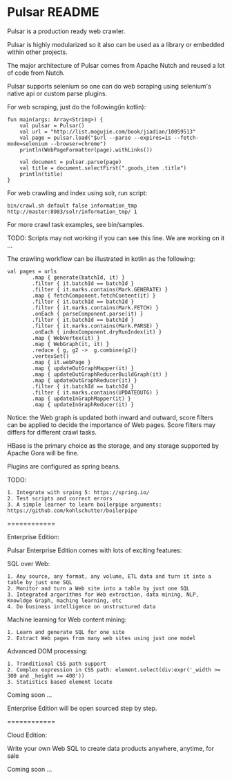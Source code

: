 Pulsar README
===================

Pulsar is a production ready web crawler.

Pulsar is highly modularized so it also can be used as a library or embedded within other projects.

The major architecture of Pulsar comes from Apache Nutch and reused a lot of code from Nutch.

Pulsar supports selenium so one can do web scraping using selenium's native api or custom parse plugins.

For web scraping, just do the following(in kotlin):

    fun main(args: Array<String>) {
        val pulsar = Pulsar()
        val url = "http://list.mogujie.com/book/jiadian/10059513"
        val page = pulsar.load("$url --parse --expires=1s --fetch-mode=selenium --browser=chrome")
        println(WebPageFormatter(page).withLinks())

        val document = pulsar.parse(page)
        val title = document.selectFirst(".goods_item .title")
        println(title)
    }

For web crawling and index using solr, run script:

    bin/crawl.sh default false information_tmp http://master:8983/solr/information_tmp/ 1

For more crawl task examples, see bin/samples.

TODO: Scripts may not working if you can see this line. We are working on it ...

The crawling workflow can be illustrated in kotlin as the following:

    val pages = urls
            .map { generate(batchId, it) }
            .filter { it.batchId == batchId }
            .filter { it.marks.contains(Mark.GENERATE) }
            .map { fetchComponent.fetchContent(it) }
            .filter { it.batchId == batchId }
            .filter { it.marks.contains(Mark.FETCH) }
            .onEach { parseComponent.parse(it) }
            .filter { it.batchId == batchId }
            .filter { it.marks.contains(Mark.PARSE) }
            .onEach { indexComponent.dryRunIndex(it) }
            .map { WebVertex(it) }
            .map { WebGraph(it, it) }
            .reduce { g, g2 ->  g.combine(g2)}
            .vertexSet()
            .map { it.webPage }
            .map { updateOutGraphMapper(it) }
            .map { updateOutGraphReducerBuildGraph(it) }
            .map { updateOutGraphReducer(it) }
            .filter { it.batchId == batchId }
            .filter { it.marks.contains(UPDATEOUTG) }
            .map { updateInGraphMapper(it) }
            .map { updateInGraphReducer(it) }

Notice: the Web graph is updated both inward and outward, score filters can be applied to decide the importance of Web pages. Score filters may differs for different crawl tasks.

HBase is the primary choice as the storage, and any storage supported by Apache Gora will be fine.

Plugins are configured as spring beans.

TODO:

```
1. Integrate with srping 5: https://spring.io/
2. Test scripts and correct errors
3. A simple learner to learn boilerpipe arguments: https://github.com/kohlschutter/boilerpipe
```

============

Enterprise Edition:

Pulsar Enterprise Edition comes with lots of exciting features:

SQL over Web:
```
1. Any source, any format, any volume, ETL data and turn it into a table by just one SQL
2. Monitor and turn a Web site into a table by just one SQL
3. Integrated argorithms for Web extraction, data mining, NLP, Knowldge Graph, maching learning, etc
4. Do business intelligence on unstructured data
```

Machine learning for Web content mining:
```
1. Learn and generate SQL for one site
2. Extract Web pages from many web sites using just one model
```

Advanced DOM processing:
```
1. Tranditional CSS path support
2. Complex expression in CSS path: element.select(div:expr('_width >= 300 and _height >= 400'))
3. Statistics based element locate
```

Coming soon ...

Enterprise Edition will be open sourced step by step.

============

Cloud Edition:

Write your own Web SQL to create data products anywhere, anytime, for sale

Coming soon ...

